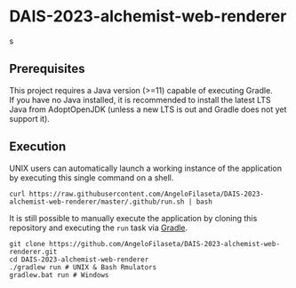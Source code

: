 # DAIS-2023-alchemist-web-renderer
s
## Prerequisites
This project requires a Java version (>=11) capable of executing Gradle.  
If you have no Java installed, it is recommended to install the latest LTS Java from AdoptOpenJDK (unless a new LTS is
out and Gradle does not yet support it).

## Execution
UNIX users can automatically launch a working instance of the application by executing this single command on a shell.
```shell
curl https://raw.githubusercontent.com/AngeloFilaseta/DAIS-2023-alchemist-web-renderer/master/.github/run.sh | bash
```
It is still possible to manually execute the application by cloning this repository and executing the `run` 
task via [Gradle](https://gradle.org/).
```shell
git clone https://github.com/AngeloFilaseta/DAIS-2023-alchemist-web-renderer.git
cd DAIS-2023-alchemist-web-renderer
./gradlew run # UNIX & Bash Rmulators
gradlew.bat run # Windows
```
